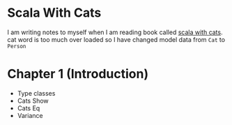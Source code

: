 # Scala With Cats

I am writing notes to myself when I am reading book called [scala with cats](https://underscore.io/books/scala-with-cats/). 
cat word is too much over loaded so I have changed model data from `Cat` to `Person` 
 

# Chapter 1 (Introduction)

 - Type classes
 - Cats Show
 - Cats Eq
 - Variance